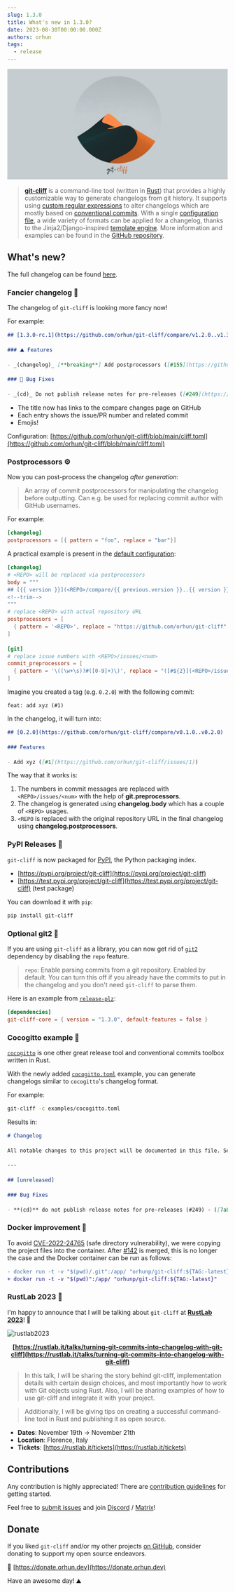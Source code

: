 ```yaml
---
slug: 1.3.0
title: What's new in 1.3.0?
date: 2023-08-30T00:00:00.000Z
authors: orhun
tags:
  - release
---
```

<center>

 <a href="https://github.com/orhun/git-cliff">
    <img src="/img/git-cliff-banner.jpg" />
</a>

</center>

> [**git-cliff**](https://github.com/orhun/git-cliff) is a command-line tool (written in [Rust](https://www.rust-lang.org/)) that provides a highly customizable way to generate changelogs from git history. It supports using [custom regular expressions](/docs/configuration/git#commit_parsers) to alter changelogs which are mostly based on [conventional commits](/docs/configuration/git#conventional_commits). With a single [configuration file](/docs/configuration), a wide variety of formats can be applied for a changelog, thanks to the Jinja2/Django-inspired [template engine](/docs/category/templating). More information and examples can be found in the [GitHub repository](https://github.com/orhun/git-cliff).

## What's new?

The full changelog can be found [here](https://github.com/orhun/git-cliff/blob/main/CHANGELOG.md).

### Fancier changelog 🍬

The changelog of `git-cliff` is looking more fancy now!

For example:

```md
## [1.3.0-rc.1](https://github.com/orhun/git-cliff/compare/v1.2.0..v1.3.0-rc.1) - 2023-08-24

### ⛰️ Features

- _(changelog)_ [**breaking**] Add postprocessors ([#155](https://github.com/orhun/git-cliff/issues/155)) - ([5dc5fb7](https://github.com/orhun/git-cliff/commit/5dc5fb786db922322faacf928cc571a2d785cab2))

### 🐛 Bug Fixes

- _(cd)_ Do not publish release notes for pre-releases ([#249](https://github.com/orhun/git-cliff/issues/249)) - ([7a82aa1](https://github.com/orhun/git-cliff/commit/7a82aa1a769b2170ea7563d7df3c59da5a134201))
```

- The title now has links to the compare changes page on GitHub
- Each entry shows the issue/PR number and related commit
- Emojis!

Configuration: [https://github.com/orhun/git-cliff/blob/main/cliff.toml](https://github.com/orhun/git-cliff/blob/main/cliff.toml)

### Postprocessors ⚙️

Now you can post-process the changelog _after generation_:

> An array of commit postprocessors for manipulating the changelog before outputting. Can e.g. be used for replacing commit author with GitHub usernames.

For example:

```toml
[changelog]
postprocessors = [{ pattern = "foo", replace = "bar"}]
```

A practical example is present in the [default configuration](https://github.com/orhun/git-cliff/blob/main/cliff.toml):

```toml
[changelog]
# <REPO> will be replaced via postprocessors
body = """
## [{{ version }}](<REPO>/compare/{{ previous.version }}..{{ version }})
<!--trim-->
"""
# replace <REPO> with actual repository URL
postprocessors = [
  { pattern = '<REPO>', replace = "https://github.com/orhun/git-cliff" },
]

[git]
# replace issue numbers with <REPO>/issues/<num>
commit_preprocessors = [
  { pattern = '\((\w+\s)?#([0-9]+)\)', replace = "([#${2}](<REPO>/issues/${2}))" },
]
```

Imagine you created a tag (e.g. `0.2.0`) with the following commit:

```
feat: add xyz (#1)
```

In the changelog, it will turn into:

```md
## [0.2.0](https://github.com/orhun/git-cliff/compare/v0.1.0..v0.2.0)

### Features

- Add xyz ([#1](https://github.com/orhun/git-cliff/issues/1))
```

The way that it works is:

1. The numbers in commit messages are replaced with `<REPO>/issues/<num>` with the help of **git.preprocessors**.
2. The changelog is generated using **changelog.body** which has a couple of `<REPO>` usages.
3. `<REPO` is replaced with the original repository URL in the final changelog using **changelog.postprocessors**.

### PyPI Releases 🐍

`git-cliff` is now packaged for [PyPI](https://pypi.org/), the Python packaging index.

- [https://pypi.org/project/git-cliff](https://pypi.org/project/git-cliff)
- [https://test.pypi.org/project/git-cliff](https://test.pypi.org/project/git-cliff) (test package)

You can download it with `pip`:

```sh
pip install git-cliff
```

### Optional git2 🍦

If you are using `git-cliff` as a library, you can now get rid of [`git2`](https://crates.io/crates/git2) dependency by disabling the `repo` feature.

> `repo`: Enable parsing commits from a git repository. Enabled by default.
> You can turn this off if you already have the commits to put in the changelog and you don't need `git-cliff` to parse them.

Here is an example from [`release-plz`](https://github.com/MarcoIeni/release-plz):

```toml
[dependencies]
git-cliff-core = { version = "1.3.0", default-features = false }
```

### Cocogitto example 🐓

[`cocogitto`](https://github.com/cocogitto/cocogitto) is one other great release tool and conventional commits toolbox written in Rust.

With the newly added [`cocogitto.toml`](https://github.com/orhun/git-cliff/blob/main/examples/cocogitto.toml) example, you can generate changelogs similar to `cocogitto`'s changelog format.

For example:

```sh
git-cliff -c examples/cocogitto.toml
```

Results in:

```md
# Changelog

All notable changes to this project will be documented in this file. See [conventional commits](https://www.conventionalcommits.org/) for commit guidelines.

---

## [unreleased]

### Bug Fixes

- **(cd)** do not publish release notes for pre-releases (#249) - ([7a82aa1](https://github.com/cocogitto/cocogitto/commit/7a82aa1a769b2170ea7563d7df3c59da5a134201)) - Orhun Parmaksız
```

### Docker improvement 🐋

To avoid [CVE-2022-24765](https://github.blog/2022-04-12-git-security-vulnerability-announced/) (safe directory vulnerability), we were copying the project files into the container. After [#142](https://github.com/orhun/git-cliff/pull/142) is merged, this is no longer the case and the Docker container can be run as follows:

```diff
- docker run -t -v "$(pwd)/.git":/app/ "orhunp/git-cliff:${TAG:-latest}"
+ docker run -t -v "$(pwd)":/app/ "orhunp/git-cliff:${TAG:-latest}"
```

### RustLab 2023 📢

I'm happy to announce that I will be talking about `git-cliff` at [**RustLab 2023**](https://rustlab.it/)! 🎉

![rustlab2023](/img/rustlab2023.png)

<center>

**[https://rustlab.it/talks/turning-git-commits-into-changelog-with-git-cliff](https://rustlab.it/talks/turning-git-commits-into-changelog-with-git-cliff)**

</center>

> In this talk, I will be sharing the story behind git-cliff, implementation details with certain design choices, and most importantly how to work with Git objects using Rust. Also, I will be sharing examples of how to use git-cliff and integrate it with your project.

> Additionally, I will be giving tips on creating a successful command-line tool in Rust and publishing it as open source.

- **Dates**: November 19th -> November 21th
- **Location**: Florence, Italy
- **Tickets**: [https://rustlab.it/tickets](https://rustlab.it/tickets)

## Contributions

Any contribution is highly appreciated! There are [contribution guidelines](https://github.com/orhun/git-cliff/blob/main/CONTRIBUTING.md) for getting started.

Feel free to [submit issues](https://github.com/orhun/git-cliff/issues/new/choose) and join [Discord](https://discord.gg/W3mAwMDWH4) / [Matrix](https://matrix.to/#/#git-cliff:matrix.org)!

## Donate

If you liked `git-cliff` and/or my other projects [on GitHub](https://github.com/orhun), consider donating to support my open source endeavors.

💖 [https://donate.orhun.dev](https://donate.orhun.dev)

Have an awesome day! ⛰️
